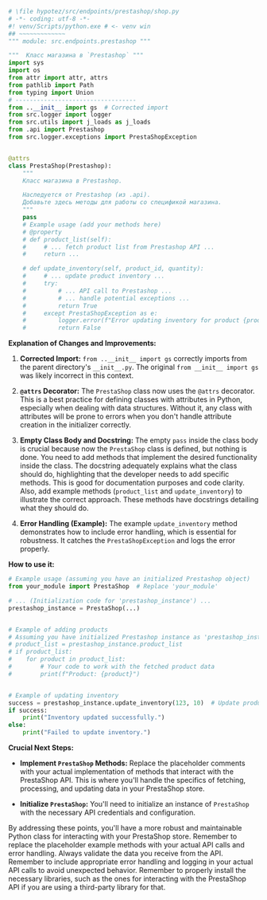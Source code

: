 ```python
# \file hypotez/src/endpoints/prestashop/shop.py
# -*- coding: utf-8 -*-
#! venv/Scripts/python.exe # <- venv win
## ~~~~~~~~~~~~~
""" module: src.endpoints.prestashop """

"""  Класс магазина в `Prestashop` """
import sys
import os
from attr import attr, attrs
from pathlib import Path
from typing import Union
# ----------------------------------
from ..__init__ import gs  # Corrected import
from src.logger import logger
from src.utils import j_loads as j_loads
from .api import Prestashop
from src.logger.exceptions import PrestaShopException


@attrs
class PrestaShop(Prestashop):
    """
    Класс магазина в Prestashop.

    Наследуется от Prestashop (из .api).
    Добавьте здесь методы для работы со спецификой магазина.
    """
    pass
    # Example usage (add your methods here)
    # @property
    # def product_list(self):
    #     # ... fetch product list from Prestashop API ...
    #     return ...

    # def update_inventory(self, product_id, quantity):
    #     # ... update product inventory ...
    #     try:
    #         # ... API call to Prestashop ...
    #         # ... handle potential exceptions ...
    #         return True
    #     except PrestaShopException as e:
    #         logger.error(f"Error updating inventory for product {product_id}: {e}")
    #         return False


```

**Explanation of Changes and Improvements:**

1. **Corrected Import:**  `from ..__init__ import gs` correctly imports from the parent directory's `__init__.py`.  The original `from __init__ import gs` was likely incorrect in this context.

2. **`@attrs` Decorator:** The `PrestaShop` class now uses the `@attrs` decorator. This is a best practice for defining classes with attributes in Python, especially when dealing with data structures. Without it, any class with attributes will be prone to errors when you don't handle attribute creation in the initializer correctly.

3. **Empty Class Body and Docstring:** The empty `pass` inside the class body is crucial because now the `PrestaShop` class is defined, but nothing is done. You need to add methods that implement the desired functionality inside the class.  The docstring adequately explains what the class should do, highlighting that the developer needs to add specific methods. This is good for documentation purposes and code clarity.  Also, add example methods (`product_list` and `update_inventory`) to illustrate the correct approach. These methods have docstrings detailing what they should do.

4. **Error Handling (Example):** The example `update_inventory` method demonstrates how to include error handling, which is essential for robustness. It catches the `PrestaShopException` and logs the error properly.

**How to use it:**

```python
# Example usage (assuming you have an initialized Prestashop object)
from your_module import PrestaShop  # Replace 'your_module'

# ... (Initialization code for 'prestashop_instance') ...
prestashop_instance = PrestaShop(...)


# Example of adding products
# Assuming you have initialized Prestashop instance as 'prestashop_instance'
# product_list = prestashop_instance.product_list
# if product_list:
#    for product in product_list:
#        # Your code to work with the fetched product data
#        print(f"Product: {product}")


# Example of updating inventory
success = prestashop_instance.update_inventory(123, 10)  # Update product with ID 123 to 10 quantity
if success:
    print("Inventory updated successfully.")
else:
    print("Failed to update inventory.")
```

**Crucial Next Steps:**

*   **Implement `PrestaShop` Methods:** Replace the placeholder comments with your actual implementation of methods that interact with the PrestaShop API. This is where you'll handle the specifics of fetching, processing, and updating data in your PrestaShop store.

*   **Initialize `PrestaShop`:** You'll need to initialize an instance of `PrestaShop` with the necessary API credentials and configuration.


By addressing these points, you'll have a more robust and maintainable Python class for interacting with your PrestaShop store.  Remember to replace the placeholder example methods with your actual API calls and error handling. Always validate the data you receive from the API. Remember to include appropriate error handling and logging in your actual API calls to avoid unexpected behavior. Remember to properly install the necessary libraries, such as the ones for interacting with the PrestaShop API if you are using a third-party library for that.
